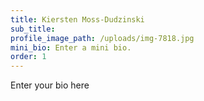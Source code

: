 ```yaml
---
title: Kiersten Moss-Dudzinski
sub_title:
profile_image_path: /uploads/img-7818.jpg
mini_bio: Enter a mini bio.
order: 1
---
```

Enter your bio here